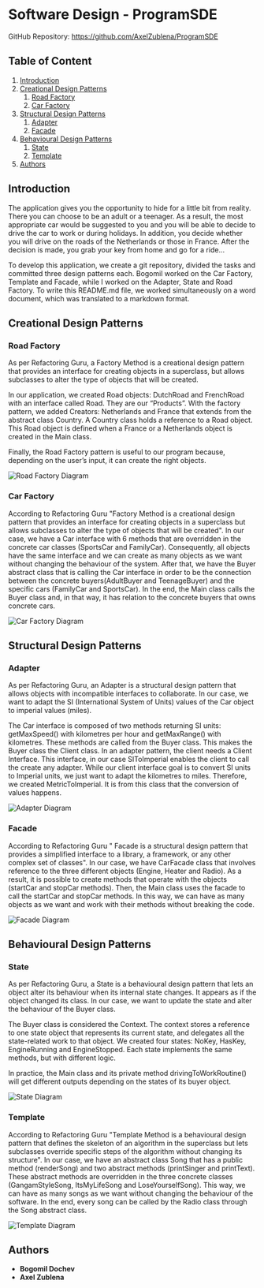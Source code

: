 # Software Design - ProgramSDE

GitHub Repository: https://github.com/AxelZublena/ProgramSDE

## Table of Content
1. [Introduction](#introduction)
2. [Creational Design Patterns](#creational-design-patterns)
    1. [Road Factory](#road-factory)
    2. [Car Factory](#car-factory)
3. [Structural Design Patterns](#structural-design-patterns)
    1. [Adapter](#adapter)
    2. [Facade](#facade)
4. [Behavioural Design Patterns](#behavioural-design-patterns)
    1. [State](#state)
    2. [Template](#template)
5. [Authors](#authors)

## Introduction 
The application gives you the opportunity to hide for a little bit from reality. There you can choose to be an adult or a teenager. As a result, the most appropriate car would be suggested to you and you will be able to decide to drive the car to work or during holidays. In addition, you decide whether you will drive on the roads of the Netherlands or those in France. After the decision is made, you grab your key from home and go for a ride... 
 
To develop this application, we create a git repository, divided the tasks and committed three design patterns each. Bogomil worked on the Car Factory, Template and Facade, while I worked on the Adapter, State and Road Factory. To write this README.md file, we worked simultaneously on a word document, which was translated to a markdown format.

## Creational Design Patterns
### Road Factory
As per Refactoring Guru, a Factory Method is a creational design pattern that provides an interface for creating objects in a superclass, but allows subclasses to alter the type of objects that will be created. 

In our application, we created Road objects: DutchRoad and FrenchRoad with an interface called Road. They are our “Products”. With the factory pattern, we added Creators: Netherlands and France that extends from the abstract class Country. A Country class holds a reference to a Road object. This Road object is defined when a France or a Netherlands object is created in the Main class.  

Finally, the Road Factory pattern is useful to our program because, depending on the user’s input, it can create the right objects. 

![Road Factory Diagram](./uml/RoadFactory.png)

### Car Factory
According to Refactoring Guru "Factory Method is a creational design pattern that provides an interface for creating objects in a superclass but allows subclasses to alter the type of objects that will be created". In our case, we have a Car interface with 6 methods that are overridden in the concrete car classes (SportsCar and FamilyCar). Consequently, all objects have the same interface and we can create as many objects as we want without changing the behaviour of the system. After that, we have the Buyer abstract class that is calling the Car interface in order to be the connection between the concrete buyers(AdultBuyer and TeenageBuyer) and the specific cars (FamilyCar and SportsCar). In the end, the Main class calls the Buyer class and, in that way, it has relation to the concrete buyers that owns concrete cars. 

![Car Factory Diagram](./uml/CarFactory.png)


## Structural Design Patterns
### Adapter
As per Refactoring Guru, an Adapter is a structural design pattern that allows objects with incompatible interfaces to collaborate. In our case, we want to adapt the SI (International System of Units) values of the Car object to imperial values (miles). 

The Car interface is composed of two methods returning SI units: getMaxSpeed() with kilometres per hour and getMaxRange() with kilometres. These methods are called from the Buyer class. This makes the Buyer class the Client class. In an adapter pattern, the client needs a Client Interface. This interface, in our case SIToImperial enables the client to call the create any adapter. While our client interface goal is to convert SI units to Imperial units, we just want to adapt the kilometres to miles. Therefore, we created MetricToImperial. It is from this class that the conversion of values happens. 

![Adapter Diagram](./uml/Adapter.png)

### Facade 
According to Refactoring Guru " Facade is a structural design pattern that provides a simplified interface to a library, a framework, or any other complex set of classes". In our case, we have CarFacade class that involves reference to the three different objects (Engine, Heater and Radio). As a result, it is possible to create methods that operate with the objects (startCar and stopCar methods). Then, the Main class uses the facade to call the startCar and stopCar methods. In this way, we can have as many objects as we want and work with their methods without breaking the code. 

![Facade Diagram](./uml/Facade.png)


## Behavioural Design Patterns
### State
As per Refactoring Guru, a State is a behavioural design pattern that lets an object alter its behaviour when its internal state changes. It appears as if the object changed its class. In our case, we want to update the state and alter the behaviour of the Buyer class. 

The Buyer class is considered the Context. The context stores a reference to one state object that represents its current state, and delegates all the state-related work to that object. We created four states: NoKey, HasKey, EngineRunning and EngineStopped. Each state implements the same methods, but with different logic. 

In practice, the Main class and its private method drivingToWorkRoutine() will get different outputs depending on the states of its buyer object. 

![State Diagram](./uml/State.png)

### Template
According to Refactoring Guru "Template Method is a behavioural design pattern that defines the skeleton of an algorithm in the superclass but lets subclasses override specific steps of the algorithm without changing its structure". In our case, we have an abstract class Song that has a public method (renderSong) and two abstract methods (printSinger and printText). These abstract methods are overridden in the three concrete classes (GangamStyleSong, ItsMyLifeSong and LoseYourselfSong). This way, we can have as many songs as we want without changing the behaviour of the software. In the end, every song can be called by the Radio class through the Song abstract class. 

![Template Diagram](./uml/Template.png)


## Authors
 
* **Bogomil Dochev**
* **Axel Zublena**
